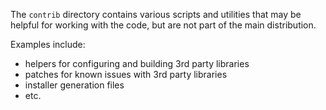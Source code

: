 The `contrib` directory contains various scripts and utilities that may be helpful for working with the code, but are not part of the main distribution.

Examples include:

- helpers for configuring and building 3rd party libraries
- patches for known issues with 3rd party libraries
- installer generation files
- etc.
